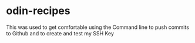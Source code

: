 # odin-recipes
This was used to get comfortable using the Command line to push commits to Github and to create and test my SSH Key

